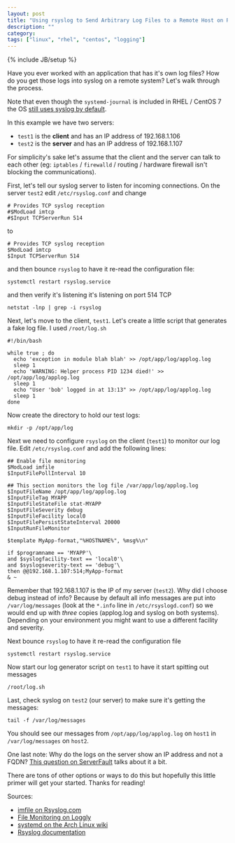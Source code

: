 ```yaml
---
layout: post
title: "Using rsyslog to Send Arbitrary Log Files to a Remote Host on RHEL / CentOS 7"
description: ""
category: 
tags: ["linux", "rhel", "centos", "logging"]
---
```

{% include JB/setup %}

Have you ever worked with an application that has it's own log files?  How do you get those logs into syslog on a remote system?  Let's walk through the process.

Note that even though the ``systemd-journal`` is included in RHEL / CentOS 7 the OS [still uses syslog by default](https://securityblog.redhat.com/2014/04/11/new-red-hat-enterprise-linux-7-security-feature-systemd-journald/).

In this example we have two servers:

* ``test1`` is the **client** and has an IP address of 192.168.1.106
* ``test2`` is the **server** and has an IP address of 192.168.1.107

For simplicity's sake let's assume that the client and the server can talk to each other (eg: ``iptables`` / ``firewalld`` / routing / hardware firewall isn't blocking the communications).

First, let's tell our syslog server to listen for incoming connections.  On the server ``test2`` edit ``/etc/rsyslog.conf`` and change

	# Provides TCP syslog reception
	#$ModLoad imtcp
	#$Input TCPServerRun 514

to

	# Provides TCP syslog reception
	$ModLoad imtcp
	$Input TCPServerRun 514

and then bounce ``rsyslog`` to have it re-read the configuration file:

	systemctl restart rsyslog.service

and then verify it's listening it's listening on port 514 TCP

	netstat -lnp | grep -i rsyslog

Next, let's move to the client, ``test1``.  Let's create a little script that generates a fake log file.  I used ``/root/log.sh``

	#!/bin/bash
	
	while true ; do
	  echo 'exception in module blah blah' >> /opt/app/log/applog.log
	  sleep 1
	  echo 'WARNING: Helper process PID 1234 died!' >> /opt/app/log/applog.log
	  sleep 1
	  echo "User 'bob' logged in at 13:13" >> /opt/app/log/applog.log
	  sleep 1
	done
	  
Now create the directory to hold our test logs:

	mkdir -p /opt/app/log

Next we need to configure ``rsyslog`` on the client (``test1``) to monitor our log file.  Edit ``/etc/rsyslog.conf`` and add the following lines:

	## Enable file monitoring
	$ModLoad imfile
	$InputFilePollInterval 10

	## This section monitors the log file /var/app/log/applog.log
	$InputFileName /opt/app/log/applog.log
	$InputFileTag MYAPP
	$InputFileStateFile stat-MYAPP
	$InputFileSeverity debug
	$InputFileFacility local0
	$InputFilePersistStateInterval 20000
	$InputRunFileMonitor

	$template MyApp-format,"%HOSTNAME%", %msg%\n"
	
	if $programname == 'MYAPP'\
	and $syslogfacility-text == 'local0'\
	and $syslogseverity-text == 'debug'\
	then @@192.168.1.107:514;MyApp-format
	& ~

Remember that 192.168.1.107 is the IP of my server (``test2``).  Why did I choose debug instead of info?  Because by default all info messages are put into ``/var/log/messages`` (look at the ``*.info`` line in ``/etc/rsyslogd.conf``) so we would end up with *three* copies (applog.log and syslog on both systems).  Depending on your environment you might want to use a different facility and severity.

Next bounce ``rsyslog`` to have it re-read the configuration file

	systemctl restart rsyslog.service

Now start our log generator script on ``test1`` to have it start spitting out messages

	/root/log.sh

Last, check syslog on ``test2`` (our server) to make sure it's getting the messages:

	tail -f /var/log/messages

You should see our  messages from ``/opt/app/log/applog.log`` on ``host1`` in ``/var/log/messages`` on ``host2``.

One last note: Why do the logs on the server show an IP address and not a FQDN?  [This question on ServerFault](http://serverfault.com/questions/274625/how-do-i-get-rsyslogd-to-log-a-servers-fqdn-instead-of-its-short-hostname) talks about it a bit.

There are tons of other options or ways to do this but hopefully this little primer will get your started.  Thanks for reading!


Sources:

* [imfile on Rsyslog.com](http://www.rsyslog.com/doc/master/configuration/modules/imfile.html)
* [File Monitoring on Loggly](https://www.loggly.com/docs/file-monitoring/)
* [systemd on the Arch Linux wiki](https://wiki.archlinux.org/index.php/systemd)
* [Rsyslog documentation](http://www.rsyslog.com/doc/master/index.html)